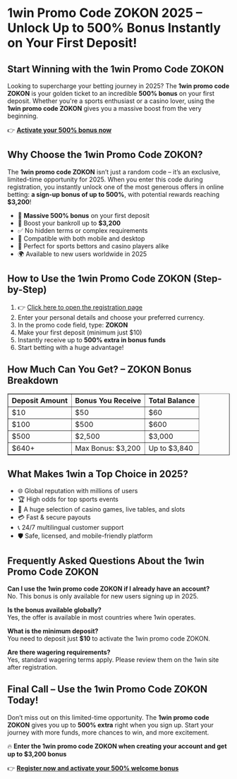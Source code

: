 
<h1>1win Promo Code ZOKON 2025 – Unlock Up to 500% Bonus Instantly on Your First Deposit!</h1>
<h2>Start Winning with the 1win Promo Code ZOKON</h2>
<p>Looking to supercharge your betting journey in 2025? The <strong>1win promo code ZOKON</strong> is your golden ticket to an incredible <strong>500% bonus</strong> on your first deposit. Whether you're a sports enthusiast or a casino lover, using the <strong>1win promo code ZOKON</strong> gives you a massive boost from the very beginning.</p>
<p>👉 <a href="https://1weaou.life/?p=wj23" target="_blank"><strong>Activate your 500% bonus now</strong></a></p>
<h2>Why Choose the 1win Promo Code ZOKON?</h2>
<p>The <strong>1win promo code ZOKON</strong> isn’t just a random code – it’s an exclusive, limited-time opportunity for 2025. When you enter this code during registration, you instantly unlock one of the most generous offers in online betting: <strong>a sign-up bonus of up to 500%</strong>, with potential rewards reaching <strong>$3,200</strong>!</p>
<ul>
<li>🎁 <strong>Massive 500% bonus</strong> on your first deposit</li>
<li>💸 Boost your bankroll up to <strong>$3,200</strong></li>
<li>✅ No hidden terms or complex requirements</li>
<li>📱 Compatible with both mobile and desktop</li>
<li>🎯 Perfect for sports bettors and casino players alike</li>
<li>🌍 Available to new users worldwide in 2025</li>
</ul>
<h2>How to Use the 1win Promo Code ZOKON (Step-by-Step)</h2>
<ol>
<li>👉 <a href="https://1weaou.life/?p=wj23" target="_blank">Click here to open the registration page</a></li>
<li>Enter your personal details and choose your preferred currency.</li>
<li>In the promo code field, type: <strong>ZOKON</strong></li>
<li>Make your first deposit (minimum just $10)</li>
<li>Instantly receive up to <strong>500% extra in bonus funds</strong></li>
<li>Start betting with a huge advantage!</li>
</ol>
<h2>How Much Can You Get? – ZOKON Bonus Breakdown</h2>
<table border="1" cellpadding="10" cellspacing="0">
<thead>
<tr>
<th>Deposit Amount</th>
<th>Bonus You Receive</th>
<th>Total Balance</th>
</tr>
</thead>
<tbody>
<tr>
<td>$10</td>
<td>$50</td>
<td>$60</td>
</tr>
<tr>
<td>$100</td>
<td>$500</td>
<td>$600</td>
</tr>
<tr>
<td>$500</td>
<td>$2,500</td>
<td>$3,000</td>
</tr>
<tr>
<td>$640+</td>
<td>Max Bonus: $3,200</td>
<td>Up to $3,840</td>
</tr>
</tbody>
</table>
<h2>What Makes 1win a Top Choice in 2025?</h2>
<ul>
<li>🌐 Global reputation with millions of users</li>
<li>🏆 High odds for top sports events</li>
<li>🎰 A huge selection of casino games, live tables, and slots</li>
<li>💳 Fast & secure payouts</li>
<li>📞 24/7 multilingual customer support</li>
<li>🛡️ Safe, licensed, and mobile-friendly platform</li>
</ul>
<h2>Frequently Asked Questions About the 1win Promo Code ZOKON</h2>
<p><strong>Can I use the 1win promo code ZOKON if I already have an account?</strong><br>No. This bonus is only available for new users signing up in 2025.</p>
<p><strong>Is the bonus available globally?</strong><br>Yes, the offer is available in most countries where 1win operates.</p>
<p><strong>What is the minimum deposit?</strong><br>You need to deposit just <strong>$10</strong> to activate the 1win promo code ZOKON.</p>
<p><strong>Are there wagering requirements?</strong><br>Yes, standard wagering terms apply. Please review them on the 1win site after registration.</p>
<h2>Final Call – Use the 1win Promo Code ZOKON Today!</h2>
<p>Don’t miss out on this limited-time opportunity. The <strong>1win promo code ZOKON</strong> gives you up to <strong>500% extra</strong> right when you sign up. Start your journey with more funds, more chances to win, and more excitement.</p>
<p>🔥 <strong>Enter the 1win promo code ZOKON when creating your account and get up to $3,200 bonus</strong></p>
<p>👉 <a href="https://1weaou.life/?p=wj23" target="_blank"><strong>Register now and activate your 500% welcome bonus</strong></a></p>
</body>
</html>
